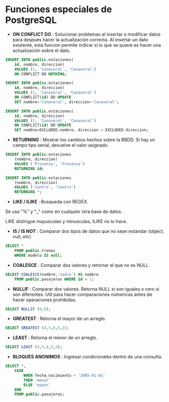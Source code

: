 # Funciones especiales de PostgreSQL

* **ON CONFLICT DO** : Solucionar problemas al insertar o modificar datos para despues hacer la actualización correcta. Al insertar un dato existente, esta funcion permite indicar si lo que se quiere es hacer una actualización sobre el dato.

```sql
INSERT INTO public.estaciones(
	id, nombre, direccion)
	VALUES (1, 'Canaveral', 'Canaveral')
	ON CONFLICT DO NOTHING;
```

```sql
INSERT INTO public.estaciones(
	id, nombre, direccion)
	VALUES (1, 'Canaveral', 'Canaveral')
	ON CONFLICT(id) DO UPDATE 
	SET nombre='Canaveral', direccion='Canaveral';
```

```sql
INSERT INTO public.estaciones(
	id, nombre, direccion)
	VALUES (1, 'Canaveral', 'Canaveral')
	ON CONFLICT(id) DO UPDATE 
	SET nombre=EXCLUDED.nombre, direccion = EXCLUDED.direccion;
```

* **RETURNING** : Mostrar los cambios hechos sobre la BBDD. Si hay un campo tipo serial, devuelve el valor asignado.

```sql
INSERT INTO public.estaciones
	(nombre, direccion)
	VALUES ('Provenza', 'Provenza')
	RETURNING id;
```
```sql
INSERT INTO public.estaciones
	(nombre, direccion)
	VALUES ('Centro', 'Centro')
	RETURNING *;
```

* **LIKE / ILIKE** : Busqueda con REGEX.

Se usa "%" y "_" como en cualquier otra base de datos.

LIKE distingue mayusculas y minusculas, ILIKE no lo hace.

* **IS / IS NOT** : Comparar dos tipos de datos que no sean estandar (object, null, etc)

```sql
SELECT *
	FROM public.trenes
	WHERE modelo IS null;
```

* **COALESCE** : Comparar dos valores y retornar el que no es NULL.

```sql
SELECT COALESCE(nombre,'nadie') AS nombre
	FROM public.pasajeros WHERE id = 1;
```

* **NULLIF** : Comparar dos valores. Retorna NULL si son iguales o cero si son diferentes. Util para hacer comparaciones númericas antes de hacer operaciones prohibidas.

```sql
SELECT NULLIF (0,0);
```

* **GREATEST** : Retorna el mayor de un arreglo.

```sql
SELECT GREATEST (4,5,6,5,2);
```

* **LEAST** : Retorna el menor de un arreglo.

```sql
SELECT LEAST (4,5,6,5,2);
```

* **BLOQUES ANONIMOS** : Ingresar condicionales dentro de una consulta.

```sql
SELECT *,
	CASE
		WHEN fecha_nacimiento > '2005-01-01'
		THEN 'menor'
		ELSE 'mayor'
	END
	FROM public.pasajeros;
```